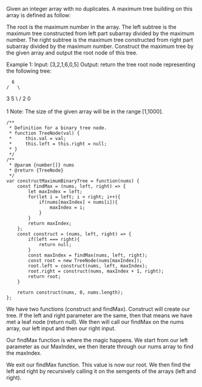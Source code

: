 Given an integer array with no duplicates. A maximum tree building on this array is defined as follow:

The root is the maximum number in the array.
The left subtree is the maximum tree constructed from left part subarray divided by the maximum number.
The right subtree is the maximum tree constructed from right part subarray divided by the maximum number.
Construct the maximum tree by the given array and output the root node of this tree.

Example 1:
Input: [3,2,1,6,0,5]
Output: return the tree root node representing the following tree:

      6
    /   \
   3     5
    \    / 
     2  0   
       \
        1
Note:
The size of the given array will be in the range [1,1000].


```
/**
 * Definition for a binary tree node.
 * function TreeNode(val) {
 *     this.val = val;
 *     this.left = this.right = null;
 * }
 */
/**
 * @param {number[]} nums
 * @return {TreeNode}
 */
var constructMaximumBinaryTree = function(nums) {
    const findMax = (nums, left, right) => {
        let maxIndex = left;
        for(let i = left; i < right; i++){
            if(nums[maxIndex] < nums[i]){
                maxIndex = i;
            }
        }
        return maxIndex;
    };
    const construct = (nums, left, right) => {
        if(left === right){
            return null;
        }
        const maxIndex = findMax(nums, left, right);
        const root = new TreeNode(nums[maxIndex]);
        root.left = construct(nums, left, maxIndex);
        root.right = construct(nums, maxIndex + 1, right);
        return root;
    }
    
    return construct(nums, 0, nums.length);
};
```

We have two functions (construct and findMax).
Construct will create our tree. 
If the left and right parameter are the same, then that means we have met a leaf node (return null).
We then will call our findMax on the nums array, our left input and then our right input.

Our findMax function is where the magic happens.
We start from our left parameter as our MaxIndex, we then iterate through our nums array to find the maxIndex.

We exit our findMax function. This value is now our root. We then find the left and right by recursively calling it on the semgents of the arrays (left and right).
